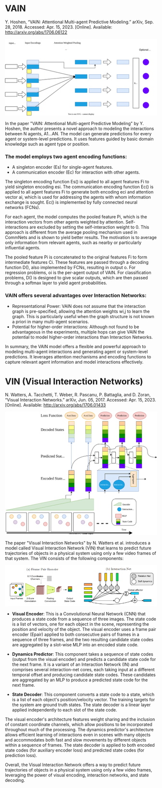# VAIN

Y. Hoshen, “VAIN: Attentional Multi-agent Predictive Modeling.” arXiv, Sep. 28, 2018. Accessed: Apr. 15, 2023. [Online]. Available: http://arxiv.org/abs/1706.06122

![VAIN architecture as in paper](https://raw.githubusercontent.com/hasithz/CommRL_docs/c1c0b88de33f0bb84935798488ff23659de9affb/assets/images/VAIN.drawio.svg)

<!-- A schematic of a single-hop VAIN: i) The agent features Fi are embedded by singleton encoder Es() to yield encoding es i and communications encoder Ec() to yield vector ec i and attention vector ai ii) For each agent an attention-weighted sum of all embeddings ec i is computed Pi = ∑ j wi,j ∗ ec j. The attention weights wi,j are computed by a Softmax over −||ai − aj||2. The diagonal wi,i is set to zero to exclude self-interactions. iii) The singleton codes es i are concatenated with the pooled feature Pi to yield intermediate feature Ci iv) The feature is passed through decoding network D() to yield per-agent vector oi. For Regression: oi is the final output of the network. vii) For Classification: oi is scalar and is passed through a Softmax.



In this section we model the interaction between N agents denoted by A1...AN . The output can be either be a prediction for every agent or a system-level prediction (e.g. predict which agent will act next). Although it is possible to use multiple hops, our presentation here only uses a single hop (and they did not help in our experiments). Features are extracted for every agent Ai and we denote the features by Fi. The features are guided by basic domain knowledge (such as agent type or position).

We use two agent encoding functions: i) a singleton encoder for single-agent features Es() ii) A communication encoder for interaction with other agents Ec(). The singleton encoding function Es() is applied on all agent features Fi to yield singleton encoding es i

We define the communication encoding function Ec(). The encoding function is applied to all agent features Fi to yield both encoding ec i and attention vector ai. The attention vector is used for addressing the agents with whom information exchange is sought. Ec() is implemented by fully connected neural networks (from now FCNs).

For each agent we compute the pooled feature Pi, the interaction vectors from other agents weighted by attention. We exclude self-interactions by setting the self-interaction weight to 0:

This is in contrast to the average pooling mechanism used in CommNets and we show that it yields better results. The motivation is to average only information from relevant agents (e.g. nearby or particularly influential agents). The weights wi,j = Sof tmaxj(−||ai − aj||2) give a measure of the interaction between agents. Although naively this operation scales quadratically in the number of agents, it is multiplied by the feature dimension rather by a full E() evaluation and is therefore significantly smaller than the cost of the (linear number) of E() calculations carried out by the algorithm. In case the number of agents is very large (>1000) the cost can still be mitigated: The Softmax operation often yields a sparse matrix, in such cases the interaction can be modeled by the K-Nearest neighbors (measured by attention). The calculation is far cheaper than evaluating Ec() O(N 2) times as in IN. In cases where even this cheap operation is too expensive we recommend to default to CommNets which truly have an O(N) complexity. The pooled-feature Pi is concatenated to the original features Fi to form intermediate features Ci

The features Ci are passed through decoding function D() which is also implemented by FCNs. The result is denoted by o

For regression problems, oi is the per-agent output of VAIN. For classification problems, D() is designed to give scalar outputs. The result is passed through a softmax layer yielding agent probabilities:

everal advantages of VAIN over Interaction Networks [9] are apparent: Representational Power: VAIN does not assume that the interaction graph is pre-specified (in fact the attention weights wi,j learn the graph). Pre-specifying the graph structure is advantageous when it is clearly known e.g. spring-systems where locality makes a significant difference. In many multi-agent scenarios the graph structure is not known apriori. Multiple-hops can give VAIN the potential to model higher-order interactions than IN, although this was not found to be advantageous in our experiments. -->

In the paper "VAIN: Attentional Multi-agent Predictive Modeling" by Y. Hoshen, the author presents a novel approach to modeling the interactions between N agents, A1...AN. The model can generate predictions for every agent or system-level predictions. It uses features guided by basic domain knowledge such as agent type or position.

### The model employs two agent encoding functions:

-    A singleton encoder (Es) for single-agent features.
-    A communication encoder (Ec) for interaction with other agents.

The singleton encoding function Es() is applied to all agent features Fi to yield singleton encoding esi. The communication encoding function Ec() is applied to all agent features Fi to generate both encoding eci and attention vector ai, which is used for addressing the agents with whom information exchange is sought. Ec() is implemented by fully connected neural networks (FCNs).

For each agent, the model computes the pooled feature Pi, which is the interaction vectors from other agents weighted by attention. Self-interactions are excluded by setting the self-interaction weight to 0. This approach is different from the average pooling mechanism used in CommNets and is shown to yield better results. The motivation is to average only information from relevant agents, such as nearby or particularly influential agents.

The pooled feature Pi is concatenated to the original features Fi to form intermediate features Ci. These features are passed through a decoding function D(), also implemented by FCNs, resulting in output o. For regression problems, oi is the per-agent output of VAIN. For classification problems, D() is designed to give scalar outputs, which are then passed through a softmax layer to yield agent probabilities.

### VAIN offers several advantages over Interaction Networks:

-    Representational Power: VAIN does not assume that the interaction graph is pre-specified, allowing the attention weights wi,j to learn the graph. This is particularly useful when the graph structure is not known a priori in many multi-agent scenarios.
-    Potential for higher-order interactions: Although not found to be advantageous in the experiments, multiple hops can give VAIN the potential to model higher-order interactions than Interaction Networks.

In summary, the VAIN model offers a flexible and powerful approach to modeling multi-agent interactions and generating agent or system-level predictions. It leverages attention mechanisms and encoding functions to capture relevant agent information and model interactions effectively.

# VIN (Visual Interaction Networks)

N. Watters, A. Tacchetti, T. Weber, R. Pascanu, P. Battaglia, and D. Zoran, “Visual Interaction Networks.” arXiv, Jun. 05, 2017. Accessed: Apr. 15, 2023. [Online]. Available: http://arxiv.org/abs/1706.01433


![VIN architecture as in paper](https://raw.githubusercontent.com/hasithz/CommRL_docs/1272d610085f85313f57077d09d4bb5bc074337e/assets/images/VIN.drawio.svg)

<!-- Our Visual Interaction Network (VIN) learns to produce future trajectories of objects in a physical system from only a few video frames of that system. The VIN is depicted in Figure 1 (best viewed in color), and consists of the following components: 


- The visual encoder takes a triplet of frames as input and outputs a state code. A state code is a list of vectors, one for each object in the scene. Each of these vectors is a distributed representation of the position and velocity of its corresponding object. We apply the encoder in a sliding window over a sequence of frames, producing a sequence of state codes. See Section 2.1 and Figure 2a for details. 

- The dynamics predictor takes a sequence of state codes (output from a visual encoder applied in a sliding-window manner to a sequence of frames) and predicts a candidate state code for the next frame. The dynamics predictor is comprised of several interaction-net cores, each taking input at a different temporal offset and producing candidate state codes. These candidates are aggregated by an MLP to produce a predicted state code for the next frame. See Section 2.2 and Figure 2b for details. 

- The state decoder converts a state code to a state. A state is a list of each object’s position/velocity vector. The training targets for the system are ground truth states. See Section 2.3 for details.

## Visual Encoder



The visual encoder is a CNN that produces a state code from a sequence of 3 images. It has a frame pair encoder Epair shown in Figure 2a which takes a pair of consecutive frames and outputs a candidate state code. This frame pair encoder is applied to both consecutive pairs of frames in a sequence of 3 frames. The two resulting candidate state codes are aggregated by a slot-wise MLP into an encoded state code. Epair itself applies a CNN with two different kernel sizes to a channel-stacked pair of frames, appends constant x, y coordinate channels, and applies a CNN with alternating convolutional and max-pooling layers until unit width and height. The resulting tensor of shape 1 × 1 × (Nobject · Lcode) is reshaped into a state code of shape Nobject × Lcode, where Nobject is the number of objects in the scene and Lcode is the length of each state code slot. The two state codes are fed into an MLP to produce the final encoder output from the triplet. See the Supplementary Material for further details of the visual encoder model. One important feature of this visual encoder architecture is its weight sharing given by applying the same Epair on both pairs of frames, which approximates a temporal convolution over the input sequence.

Another important feature is the inclusion of constant coordinate channels (an x- and y-coordinate meshgrid over the image), which allows positions to be incorporated throughout much of the processing. Without the coordinate channels, such a convolutional architecture would have to infer position from the boundaries of the image, a more challenging task.

## Dynamics Predictor

The dynamics predictor is a variant of an Interaction Network (IN) [2], a state-to-state physical predictor model summarized in Figure 2b. The main difference between our predictor and a vanilla IN is aggregation over multiple temporal offsets. Our predictor has a set of temporal offsets (in practice we use {1, 2, 4}), with one IN core for each. Given an input state code sequence, for each offset t a separate IN core computes a candidate predicted state code from the input state code at index t. A slot-wise MLP aggregator transforms the list of candidate state codes into a predicted state code. See the Supplementary Material for further details of the dynamics predictor model. As with the visual encoder, we explored many dynamics predictor architectures (some of which we compare as baselines below). The temporal offset aggregation of this architecture enhances its power by allowing it to accommodate both fast and slow movements by different objects within a sequence of frames. The factorized representation of INs, which allows efficient learning of interactions even in scenes with many objects, is an important contributor to our predictor architecture’s performance.

## State Decoder

The state decoder is simply a linear layer with input size Lcode and output size 4 (for a position/velocity vector). This linear layer is applied independently to each slot of the state code. We explored more complicated architectures, but this yielded the best performance. The state decoder is applied to both encoded state codes (for auxiliary encoder loss) and predicted state codes (for prediction loss). -->

The paper "Visual Interaction Networks" by N. Watters et al. introduces a model called Visual Interaction Network (VIN) that learns to predict future trajectories of objects in a physical system using only a few video frames of that system. The VIN consists of the following components:

![VIN architecture as in paper](https://github.com/hasithz/CommRL_docs/blob/master/assets/images/VIN%20Encoder.png)

-    **Visual Encoder**: This is a Convolutional Neural Network (CNN) that produces a state code from a sequence of three images. The state code is a list of vectors, one for each object in the scene, representing the position and velocity of the object. The visual encoder uses a frame pair encoder (Epair) applied to both consecutive pairs of frames in a sequence of three frames, and the two resulting candidate state codes are aggregated by a slot-wise MLP into an encoded state code.

-    **Dynamics Predictor**: This component takes a sequence of state codes (output from the visual encoder) and predicts a candidate state code for the next frame. It is a variant of an Interaction Network (IN) and comprises several interaction-net cores, each taking input at a different temporal offset and producing candidate state codes. These candidates are aggregated by an MLP to produce a predicted state code for the next frame.

-    **State Decoder**: This component converts a state code to a state, which is a list of each object's position/velocity vector. The training targets for the system are ground truth states. The state decoder is a linear layer applied independently to each slot of the state code.

The visual encoder's architecture features weight sharing and the inclusion of constant coordinate channels, which allow positions to be incorporated throughout much of the processing. The dynamics predictor's architecture allows efficient learning of interactions even in scenes with many objects and accommodates both fast and slow movements by different objects within a sequence of frames. The state decoder is applied to both encoded state codes (for auxiliary encoder loss) and predicted state codes (for prediction loss).

Overall, the Visual Interaction Network offers a way to predict future trajectories of objects in a physical system using only a few video frames, leveraging the power of visual encoding, interaction networks, and state decoding.